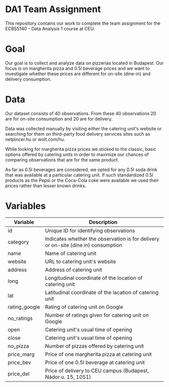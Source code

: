 # DA1 Team Assignment
This repository contains our work to complete the team assignment for the ECBS5140 - Data Analysis 1 course at CEU.

# Goal
Our goal is to collect and analyze data on pizzerias located in Budapest. Our focus is on margherita pizza and 0.5l beverage prices and we want to investigate whether these prices are different for on-site (dine-in) and delivery consumption.

# Data
Our dataset consists of 40 observations. From these 40 observations 20 are for on-site consumption and 20 are for delivery.

Data was collected manually by visiting either the catering unit's website or searching for them on third-party food delivery services sites such as netpincer.hu or wolt.com/hu.

While looking for margherita pizza prices we sticked to the classic, basic options offered by catering units in order to maximize our chances of comparing observations that are for the same product.

As far as 0.5l beverages are considered, we opted for any 0.5l soda drink that was available at a particular catering unit. If such standardized 0.5l products as the Pepsi or the Coca-Cola coke were available we used their prices rather than lesser known drinks.

# Variables
| Variable | Description |
| --- | --- |
| id | Unique ID for identifying observations |
| category | Indicates whether the observation is for delivery or on-site (dine in) consumption  |
| name | Name of catering unit |
| website | URL to catering unit's website|
| address | Address of catering unit |
| long | Longitudinal coordinate of the location of catering unit |
| lat | Latitudinal coordinate of the lacation of catering unit |
| rating_google | Rating of catering unit on Google |
| no_ratings | Number of ratings given for catering unit on Google |
| open | Catering unit's usual time of opening |
| close | Catering unit's usual time of opening |
| no_pizza | Number of pizzas offered by catering unit |
| price_marg | Price of one margherita pizza at catering unit  |
| price_bev | Price of one 0.5l  beverage at catering unit  |
| price_del | Price of delivery to CEU campus (Budapest, Nádor u. 15, 1051) |
